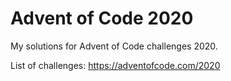 Advent of Code 2020
===================

My solutions for Advent of Code challenges 2020.

List of challenges: https://adventofcode.com/2020
